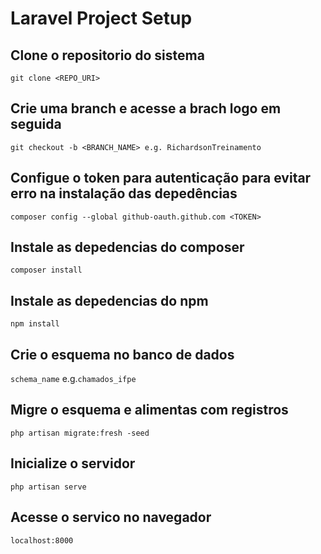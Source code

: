 # Laravel Project Setup

## Clone o repositorio do sistema
`git clone <REPO_URI> `

## Crie uma branch e  acesse a brach logo em seguida
`git checkout -b <BRANCH_NAME> e.g. RichardsonTreinamento`

## Configue o token para autenticação  para evitar erro na instalação das depedências
`composer config --global github-oauth.github.com <TOKEN>`

## Instale as depedencias do composer
`composer install`

## Instale as depedencias do npm
`npm install`

## Crie o esquema no banco de dados
`schema_name` e.g.`chamados_ifpe`

## Migre o esquema e alimentas com registros
`php artisan migrate:fresh -seed`

## Inicialize o servidor
`php artisan serve`

## Acesse o servico no navegador
`localhost:8000`

